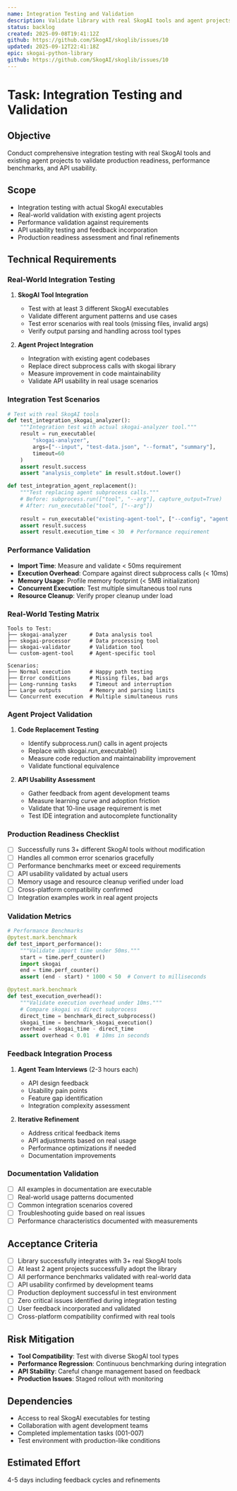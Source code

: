```yaml
---
name: Integration Testing and Validation
description: Validate library with real SkogAI tools and agent projects, ensuring production readiness
status: backlog
created: 2025-09-08T19:41:12Z
github: https://github.com/SkogAI/skoglib/issues/10
updated: 2025-09-12T22:41:18Z
epic: skogai-python-library
github: https://github.com/SkogAI/skoglib/issues/10
---
```


# Task: Integration Testing and Validation

## Objective
Conduct comprehensive integration testing with real SkogAI tools and existing agent projects to validate production readiness, performance benchmarks, and API usability.

## Scope
- Integration testing with actual SkogAI executables
- Real-world validation with existing agent projects  
- Performance validation against requirements
- API usability testing and feedback incorporation
- Production readiness assessment and final refinements

## Technical Requirements

### Real-World Integration Testing
1. **SkogAI Tool Integration**
   - Test with at least 3 different SkogAI executables
   - Validate different argument patterns and use cases
   - Test error scenarios with real tools (missing files, invalid args)
   - Verify output parsing and handling across tool types

2. **Agent Project Integration**
   - Integration with existing agent codebases
   - Replace direct subprocess calls with skogai library
   - Measure improvement in code maintainability
   - Validate API usability in real usage scenarios

### Integration Test Scenarios
```python
# Test with real SkogAI tools
def test_integration_skogai_analyzer():
    """Integration test with actual skogai-analyzer tool."""
    result = run_executable(
        "skogai-analyzer",
        args=["--input", "test-data.json", "--format", "summary"],
        timeout=60
    )
    assert result.success
    assert "analysis_complete" in result.stdout.lower()

def test_integration_agent_replacement():
    """Test replacing agent subprocess calls."""
    # Before: subprocess.run(["tool", "--arg"], capture_output=True)
    # After: run_executable("tool", ["--arg"])
    
    result = run_executable("existing-agent-tool", ["--config", "agent.conf"])
    assert result.success
    assert result.execution_time < 30  # Performance requirement
```

### Performance Validation
- **Import Time**: Measure and validate < 50ms requirement
- **Execution Overhead**: Compare against direct subprocess calls (< 10ms)
- **Memory Usage**: Profile memory footprint (< 5MB initialization)
- **Concurrent Execution**: Test multiple simultaneous tool runs
- **Resource Cleanup**: Verify proper cleanup under load

### Real-World Testing Matrix
```
Tools to Test:
├── skogai-analyzer       # Data analysis tool
├── skogai-processor      # Data processing tool  
├── skogai-validator      # Validation tool
└── custom-agent-tool     # Agent-specific tool

Scenarios:
├── Normal execution      # Happy path testing
├── Error conditions      # Missing files, bad args
├── Long-running tasks    # Timeout and interruption
├── Large outputs         # Memory and parsing limits
└── Concurrent execution  # Multiple simultaneous runs
```

### Agent Project Validation
1. **Code Replacement Testing**
   - Identify subprocess.run() calls in agent projects
   - Replace with skogai.run_executable()
   - Measure code reduction and maintainability improvement
   - Validate functional equivalence

2. **API Usability Assessment**
   - Gather feedback from agent development teams
   - Measure learning curve and adoption friction
   - Validate that 10-line usage requirement is met
   - Test IDE integration and autocomplete functionality

### Production Readiness Checklist
- [ ] Successfully runs 3+ different SkogAI tools without modification
- [ ] Handles all common error scenarios gracefully
- [ ] Performance benchmarks meet or exceed requirements
- [ ] API usability validated by actual users
- [ ] Memory usage and resource cleanup verified under load
- [ ] Cross-platform compatibility confirmed
- [ ] Integration examples work in real agent projects

### Validation Metrics
```python
# Performance Benchmarks
@pytest.mark.benchmark
def test_import_performance():
    """Validate import time under 50ms."""
    start = time.perf_counter()
    import skogai
    end = time.perf_counter()
    assert (end - start) * 1000 < 50  # Convert to milliseconds

@pytest.mark.benchmark  
def test_execution_overhead():
    """Validate execution overhead under 10ms."""
    # Compare skogai vs direct subprocess
    direct_time = benchmark_direct_subprocess()
    skogai_time = benchmark_skogai_execution()
    overhead = skogai_time - direct_time
    assert overhead < 0.01  # 10ms in seconds
```

### Feedback Integration Process
1. **Agent Team Interviews** (2-3 hours each)
   - API design feedback
   - Usability pain points
   - Feature gap identification
   - Integration complexity assessment

2. **Iterative Refinement**
   - Address critical feedback items
   - API adjustments based on real usage
   - Performance optimizations if needed
   - Documentation improvements

### Documentation Validation
- [ ] All examples in documentation are executable
- [ ] Real-world usage patterns documented
- [ ] Common integration scenarios covered
- [ ] Troubleshooting guide based on real issues
- [ ] Performance characteristics documented with measurements

## Acceptance Criteria
- [ ] Library successfully integrates with 3+ real SkogAI tools
- [ ] At least 2 agent projects successfully adopt the library
- [ ] All performance benchmarks validated with real-world data
- [ ] API usability confirmed by development teams
- [ ] Production deployment successful in test environment
- [ ] Zero critical issues identified during integration testing
- [ ] User feedback incorporated and validated
- [ ] Cross-platform compatibility confirmed with real tools

## Risk Mitigation
- **Tool Compatibility**: Test with diverse SkogAI tool types
- **Performance Regression**: Continuous benchmarking during integration
- **API Stability**: Careful change management based on feedback
- **Production Issues**: Staged rollout with monitoring

## Dependencies
- Access to real SkogAI executables for testing
- Collaboration with agent development teams
- Completed implementation tasks (001-007)
- Test environment with production-like conditions

## Estimated Effort
4-5 days including feedback cycles and refinements